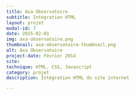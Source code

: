 ```yaml
---
title: Axa Observatoire
subtitle: Intégration HTML
layout: projet
modal-id: 7
date: 2015-02-01
img: axa-observatoire.png
thumbnail: axa-observatoire-thumbnail.png
alt: Axa Observatoire
project-date: Février 2014
site:
technique: HTML, CSS, Javascript
category: projet
description: Intégration HTML du site internet

---
```

